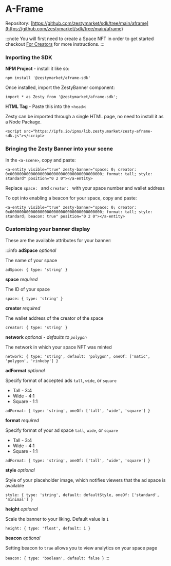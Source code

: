 # A-Frame

Repository: [https://github.com/zestymarket/sdk/tree/main/aframe](https://github.com/zestymarket/sdk/tree/main/aframe)

:::note
You will first need to create a Space NFT in order to get started checkout [For Creators](../../create-space.md) for more instructions.
:::


### Importing the SDK

**NPM Project** - install it like so:

```
npm install '@zestymarket/aframe-sdk'
```

Once installed, import the ZestyBanner component:

```
import * as Zesty from '@zestymarket/aframe-sdk';
```


**HTML Tag** - Paste this into the `<head>`:

Zesty can be imported through a single HTML page, no need to install it as a Node Package.

```
<script src="https://ipfs.io/ipns/lib.zesty.market/zesty-aframe-sdk.js"></script>
```

### Bringing the Zesty Banner into your scene

In the `<a-scene>`, copy and paste:

```
<a-entity visible="true" zesty-banner="space: 0; creator: 0x0000000000000000000000000000000000000000; format: tall; style: standard" position="0 2 0"></a-entity>
```

Replace `space: ` and  `creator: ` with your space number and wallet address

To opt into enabling a beacon for your space, copy and paste:

```
<a-entity visible="true" zesty-banner="space: 0; creator: 0x0000000000000000000000000000000000000000; format: tall; style: standard; beacon: true" position="0 2 0"></a-entity>
```

### Customizing your banner display

These are the available attributes for your banner:

:::info
**adSpace**
*optional*

The name of your space

`adSpace: { type: 'string' }`

**space**
*required*

The ID of your space

`space: { type: 'string' }`

**creator**
*required*

The wallet address of the creator of the space

`creator: { type: 'string' }`

**network**
*optional - defaults to `polygon`*

The network in which your space NFT was minted

`network: { type: 'string', default: 'polygon', oneOf: ['matic', 'polygon', 'rinkeby'] }`

**adFormat**
*optional*

Specify format of accepted ads `tall`, `wide`, or `square`

- Tall - 3:4
- Wide - 4:1
- Square - 1:1

`adFormat: { type: 'string', oneOf: ['tall', 'wide', 'square'] }`

**format**
*required*

Specify format of your ad space `tall`, `wide`, or `square`

- Tall - 3:4
- Wide - 4:1
- Square - 1:1

`adFormat: { type: 'string', oneOf: ['tall', 'wide', 'square'] }`

**style**
*optional*

Style of your placeholder image, which notifies viewers that the ad space is available

`style: { type: 'string', default: defaultStyle, oneOf: ['standard', 'minimal'] }`

**height**
*optional*

Scale the banner to your liking. Default value is `1`

`height: { type: 'float', default: 1 }`

**beacon**
*optional*

Setting beacon to `true` allows you to view analytics on your space page

`beacon: { type: 'boolean', default: false }`
:::
